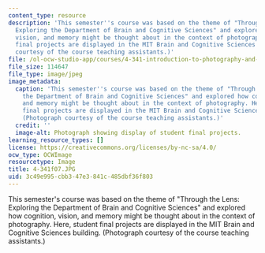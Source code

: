 ```yaml
---
content_type: resource
description: 'This semester''s course was based on the theme of "Through the Lens:
  Exploring the Department of Brain and Cognitive Sciences" and explored how cognition,
  vision, and memory might be thought about in the context of photography. Here, student
  final projects are displayed in the MIT Brain and Cognitive Sciences building. (Photograph
  courtesy of the course teaching assistants.)'
file: /ol-ocw-studio-app/courses/4-341-introduction-to-photography-and-related-media-fall-2007/3c49e995cbb347e3841c485dbf36f803_4-341f07.jpg
file_size: 114647
file_type: image/jpeg
image_metadata:
  caption: 'This semester''s course was based on the theme of "Through the Lens: Exploring
    the Department of Brain and Cognitive Sciences" and explored how cognition, vision,
    and memory might be thought about in the context of photography. Here, student
    final projects are displayed in the MIT Brain and Cognitive Sciences building.
    (Photograph courtesy of the course teaching assistants.)'
  credit: ''
  image-alt: Photograph showing display of student final projects.
learning_resource_types: []
license: https://creativecommons.org/licenses/by-nc-sa/4.0/
ocw_type: OCWImage
resourcetype: Image
title: 4-341f07.JPG
uid: 3c49e995-cbb3-47e3-841c-485dbf36f803
---
```

This semester's course was based on the theme of "Through the Lens: Exploring the Department of Brain and Cognitive Sciences" and explored how cognition, vision, and memory might be thought about in the context of photography. Here, student final projects are displayed in the MIT Brain and Cognitive Sciences building. (Photograph courtesy of the course teaching assistants.)